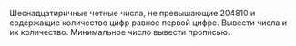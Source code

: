 Шеснадцатиричные четные числа, не превышающие 204810 и содержащие количество цифр равное первой цифре. Вывести числа и их количество. Минимальное число вывести прописью.
